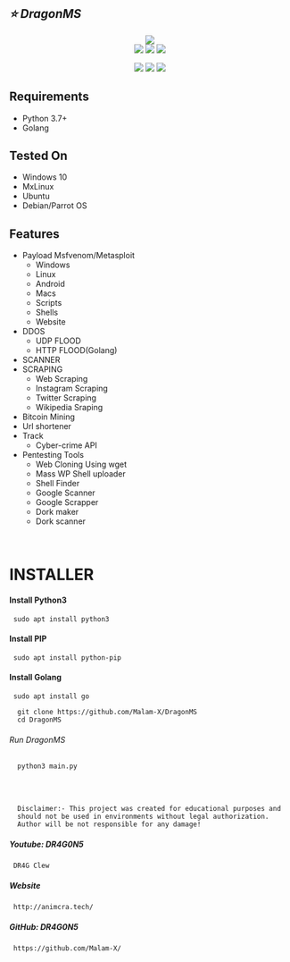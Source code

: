 ## ***:star: DragonMS***
<p align="center">
  <img src="https://github.com/Malam-X/DragonMS/blob/main/dragonms.png"><br>
  <img src="https://img.shields.io/badge/Version-v0.8-blue">
  <img src="https://img.shields.io/badge/Python-v3.7%2B-blue">
  <img src="https://komarev.com/ghpvc/?username=Malam-X&label=Views&color=blue&style=plastic">
</p>
<p align="center">
  <img src="https://img.shields.io/badge/Author-DR4G0N5-cyan?style=plastic&logo=appveyor">
  <img src="https://img.shields.io/badge/Open%20Source-Yes-cyan?style=plastic&logo=appveyor">
  <img src="https://img.shields.io/badge/Written%20In-PYTHON-cyan?style=plastic&logo=appveyor">
</p>

## Requirements

- Python 3.7+
- Golang

## Tested On

- Windows 10
- MxLinux
- Ubuntu
- Debian/Parrot OS

## Features

- Payload Msfvenom/Metasploit
    - Windows
    - Linux
    - Android
    - Macs
    - Scripts
    - Shells
    - Website
- DDOS
    - UDP FLOOD
    - HTTP FLOOD(Golang)
- SCANNER
- SCRAPING
    - Web Scraping
    - Instagram Scraping
    - Twitter Scraping
    - Wikipedia Sraping
- Bitcoin Mining
- Url shortener
- Track
    - Cyber-crime API
- Pentesting Tools
    - Web Cloning Using wget
    - Mass WP Shell uploader
    - Shell Finder
    - Google Scanner
    - Google Scrapper
    - Dork maker
    - Dork scanner
<br>

# INSTALLER

#### Install Python3
` sudo apt install python3`
#### Install PIP
` sudo apt install python-pip`
#### Install Golang
` sudo apt install go`

```
  git clone https://github.com/Malam-X/DragonMS
  cd DragonMS
```
###### *Run DragonMS*
```
  python3 main.py
```

<br>
<br>

```
  Disclaimer:- This project was created for educational purposes and
  should not be used in environments without legal authorization. 
  Author will be not responsible for any damage!
```

##### *Youtube: DR4G0N5*
` DR4G Clew`
##### *Website*
` http://animcra.tech/` 
##### *GitHub: DR4G0N5*
` https://github.com/Malam-X/`
